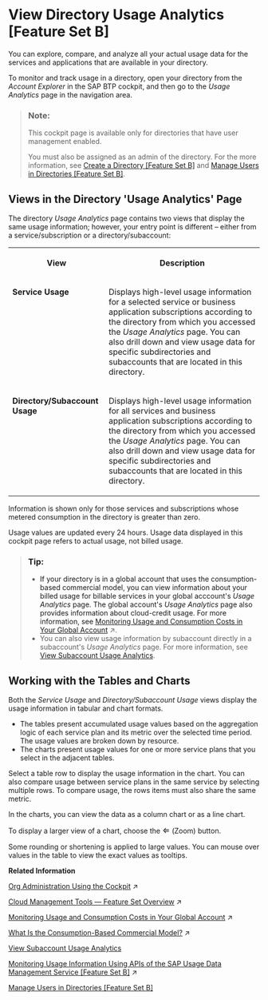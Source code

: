 <!-- loioa2877827b9f644a29e508a4d2864b2e8 -->

<link rel="stylesheet" type="text/css" href="../css/sap-icons.css"/>

# View Directory Usage Analytics \[Feature Set B\]

You can explore, compare, and analyze all your actual usage data for the services and applications that are available in your directory.

To monitor and track usage in a directory, open your directory from the *Account Explorer* in the SAP BTP cockpit, and then go to the *Usage Analytics* page in the navigation area.

> ### Note:  
> This cockpit page is available only for directories that have user management enabled.
> 
> You must also be assigned as an admin of the directory. For the more information, see [Create a Directory \[Feature Set B\]](create-a-directory-feature-set-b-b8ef1c4.md) and [Manage Users in Directories \[Feature Set B\]](manage-users-in-directories-feature-set-b-ff4d4a4.md).



<a name="loioa2877827b9f644a29e508a4d2864b2e8__section_xyh_sjc_tdb"/>

## Views in the Directory 'Usage Analytics' Page

The directory *Usage Analytics* page contains two views that display the same usage information; however, your entry point is different – either from a service/subscription or a directory/subaccount:


<table>
<tr>
<th valign="top">

View

</th>
<th valign="top">

Description

</th>
</tr>
<tr>
<td valign="top">

**Service Usage** 

</td>
<td valign="top">

Displays high-level usage information for a selected service or business application subscriptions according to the directory from which you accessed the *Usage Analytics* page. You can also drill down and view usage data for specific subdirectories and subaccounts that are located in this directory.

</td>
</tr>
<tr>
<td valign="top">

**Directory/Subaccount Usage** 

</td>
<td valign="top">

Displays high-level usage information for all services and business application subscriptions according to the directory from which you accessed the *Usage Analytics* page. You can also drill down and view usage data for specific subdirectories and subaccounts that are located in this directory.

</td>
</tr>
</table>

Information is shown only for those services and subscriptions whose metered consumption in the directory is greater than zero.

Usage values are updated every 24 hours. Usage data displayed in this cockpit page refers to actual usage, not billed usage.

> ### Tip:  
> -   If your directory is in a global account that uses the consumption-based commercial model, you can view information about your billed usage for billable services in your global acccount's *Usage Analytics* page. The global account's *Usage Analytics* page also provides information about cloud-credit usage. For more information, see [Monitoring Usage and Consumption Costs in Your Global Account](https://help.sap.com/viewer/65de2977205c403bbc107264b8eccf4b/Cloud/en-US/de6f0db8919f4e6f97e54bc4ddaf2ab8.html "SAP BTP cockpit supports advanced usage and cost monitoring of services in your global account. You can compare the usage and costs of multiple services and subaccounts, see monthly trends, and drill into subaccounts and service plans for detailed information.") :arrow_upper_right:.
> -   You can also view usage information by subaccount directly in a subaccount's *Usage Analytics* page. For more information, see [View Subaccount Usage Analytics](view-subaccount-usage-analytics-8f4d9db.md).



<a name="loioa2877827b9f644a29e508a4d2864b2e8__section_ynm_hd4_tdb"/>

## Working with the Tables and Charts

Both the *Service Usage* and *Directory/Subaccount Usage* views display the usage information in tabular and chart formats.

-   The tables present accumulated usage values based on the aggregation logic of each service plan and its metric over the selected time period. The usage values are broken down by resource.
-   The charts present usage values for one or more service plans that you select in the adjacent tables.

Select a table row to display the usage information in the chart. You can also compare usage between service plans in the same service by selecting multiple rows. To compare usage, the rows items must also share the same metric.

In the charts, you can view the data as a column chart or as a line chart.

To display a larger view of a chart, choose the <span style="font-size:16px;"><span class="SAP-icons-V5"></span></span> \(Zoom\) button.

Some rounding or shortening is applied to large values. You can mouse over values in the table to view the exact values as tooltips.

**Related Information**  


[Org Administration Using the Cockpit](https://help.sap.com/viewer/65de2977205c403bbc107264b8eccf4b/Cloud/en-US/c4c25cc63ac845779f76202360f98694.html "In the Cloud Foundry enviroment, manage orgs, spaces and space quota plans using the SAP BTP cockpit.") :arrow_upper_right:

[Cloud Management Tools — Feature Set Overview](https://help.sap.com/viewer/65de2977205c403bbc107264b8eccf4b/Cloud/en-US/caf4e4e23aef4666ad8f125af393dfb2.html "Cloud management tools represent the group of technologies designed for managing SAP BTP.") :arrow_upper_right:

[Monitoring Usage and Consumption Costs in Your Global Account](https://help.sap.com/viewer/65de2977205c403bbc107264b8eccf4b/Cloud/en-US/de6f0db8919f4e6f97e54bc4ddaf2ab8.html "SAP BTP cockpit supports advanced usage and cost monitoring of services in your global account. You can compare the usage and costs of multiple services and subaccounts, see monthly trends, and drill into subaccounts and service plans for detailed information.") :arrow_upper_right:

[What Is the Consumption-Based Commercial Model?](https://help.sap.com/viewer/65de2977205c403bbc107264b8eccf4b/Cloud/en-US/7047eb4a15a84ac7be3c8612179e6d1f.html "With the consumption-based model, your organization purchases an entitlement to all current and future SAP BTP services that are eligible for this model. Throughout the duration of your contract, you have complete flexibility to turn services on and off and to switch between services as your business requires.") :arrow_upper_right:

[View Subaccount Usage Analytics](view-subaccount-usage-analytics-8f4d9db.md "You can explore, compare, and analyze all your actual usage data for the services and applications that are available in your subaccount.")

[Monitoring Usage Information Using APIs of the SAP Usage Data Management Service \[Feature Set B\]](https://help.sap.com/viewer/65de2977205c403bbc107264b8eccf4b/Cloud/en-US/bf2b3043d0474ea0a2c11c0390460d85.html "Provides information about using the Resource Consumption APIs of the SAP Usage Data Management service for SAP BTP for gathering, storing, and making usage information available for all services and applications in all regions in a cloud deployment. This information is for the purpose of central analysis, reporting, and license auditing.") :arrow_upper_right:

[Manage Users in Directories \[Feature Set B\]](manage-users-in-directories-feature-set-b-ff4d4a4.md "Manage members in your directory using the SAP BTP cockpit.")


